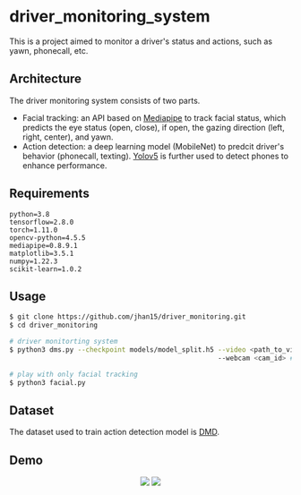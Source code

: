 # driver_monitoring_system

This is a project aimed to monitor a driver's status and actions, such as yawn, phonecall, etc.

## Architecture

The driver monitoring system consists of two parts.

* Facial tracking: an API based on [Mediapipe](https://github.com/google/mediapipe) to track facial status, which predicts the eye status (open, close), if open, the gazing direction (left, right, center), and yawn.
* Action detection: a deep learning model (MobileNet) to predcit driver's behavior (phonecall, texting). [Yolov5](https://github.com/ultralytics/yolov5) is further used to detect phones to enhance performance.

## Requirements

```
python=3.8
tensorflow=2.8.0
torch=1.11.0
opencv-python=4.5.5
mediapipe=0.8.9.1
matplotlib=3.5.1
numpy=1.22.3
scikit-learn=1.0.2
```

## Usage

```bash
$ git clone https://github.com/jhan15/driver_monitoring.git
$ cd driver_monitoring

# driver monitorting system
$ python3 dms.py --checkpoint models/model_split.h5 --video <path_to_video> 
                                                    --webcam <cam_id> # or

# play with only facial tracking
$ python3 facial.py
```

## Dataset

The dataset used to train action detection model is [DMD](https://github.com/Vicomtech/DMD-Driver-Monitoring-Dataset).

## Demo

<p align="center">
  <img src="https://user-images.githubusercontent.com/62132206/158055802-8e1146f8-32ef-4ae4-967a-eb79ac42e172.gif?raw=true">
  <img src="https://user-images.githubusercontent.com/62132206/158055799-22effa40-89d2-46da-a317-d58ea3e186b5.gif?raw=true">
</p>
